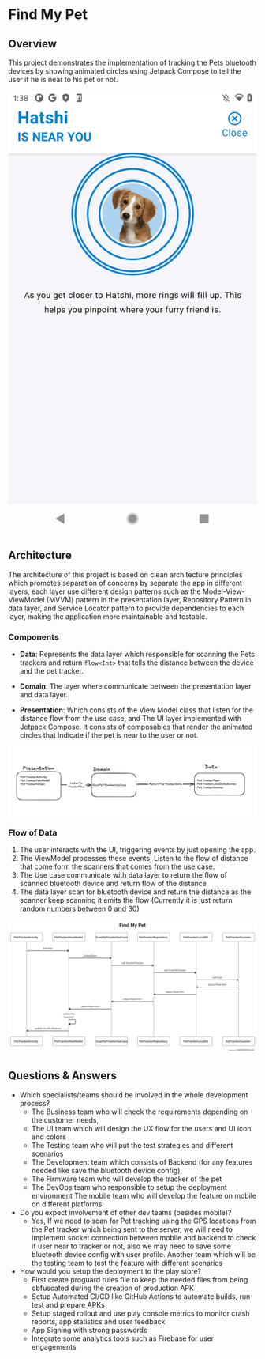 # Find My Pet 

## Overview

This project demonstrates the implementation of tracking the Pets bluetooth devices by showing animated circles using Jetpack Compose to tell the user if he is near to his pet or not.

![App screen shot](screenshots/app-screenshot.png)

## Architecture

The architecture of this project is based on clean architecture principles which promotes separation of concerns by separate the app in different layers,
each layer use different design patterns such as the Model-View-ViewModel (MVVM) pattern in the presentation layer, Repository Pattern in data layer,
and Service Locator pattern to provide dependencies to each layer, making the application more maintainable and testable.

### Components

- **Data**: Represents the data layer which responsible for scanning the Pets trackers and return `flow<Int>` that tells the distance between the device and the pet tracker.

- **Domain**: The layer where communicate between the presentation layer and data layer. 

- **Presentation**: Which consists of the View Model class that listen for the distance flow from the use case,
and The UI layer implemented with Jetpack Compose. It consists of composables that render the animated circles that indicate if the pet is near to the user or not.

![App base architecture](screenshots/app-base-architecture.png)

### Flow of Data

1. The user interacts with the UI, triggering events by just opening the app.
2. The ViewModel processes these events, Listen to the flow of distance that come form the scanners that comes from the use case.
3. The Use case communicate with data layer to return the flow of scanned bluetooth device and return flow of the distance
4. The data layer scan for bluetooth device and return the distance as the scanner keep scanning it emits the flow (Currently it is just return random numbers between 0 and 30)

![App sequence diagram](screenshots/sequence-diagram.png)

## Questions & Answers

- Which specialists/teams should be involved in the whole development process?
  - The Business team who will check the requirements depending on the customer needs,
  - The UI team which will design the UX flow for the users and UI icon and colors
  - The Testing team who will put the test strategies and different scenarios
  - The Development team which consists of Backend (for any features needed like save the bluetooth device config),
  - The Firmware team who will develop the tracker of the pet
  - The DevOps team who responsible to setup the deployment environment
  The mobile team who will develop the feature on mobile on different platforms
- Do you expect involvement of other dev teams (besides mobile)?
  - Yes, If we need to scan for Pet tracking using the GPS locations from the Pet tracker which being sent to the server, 
    we will need to implement socket connection between mobile and backend to check if user near to tracker or not,
    also we may need to save some bluetooth device config with user profile. Another team which will be the testing team to test the feature with different scenarios
- How would you setup the deployment to the play store?
  - First create proguard rules file to keep the needed files from being obfuscated during the creation of production APK
  - Setup Automated CI/CD like GitHub Actions to automate builds, run test and prepare APKs
  - Setup staged rollout and use play console metrics to monitor crash reports, app statistics and user feedback
  - App Signing with strong passwords
  - Integrate some analytics tools such as Firebase for user engagements
